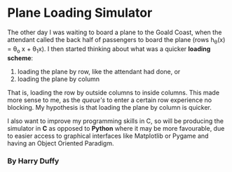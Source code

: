 # Plane Loading Simulator

The other day I was waiting to board a plane to the Goald Coast, when the attendant called the back half of passengers to board the plane (rows h<sub>&theta;</sub>(x) = &theta;<sub>o</sub> x + &theta;<sub>1</sub>x). I then started thinking about what was a quicker **loading scheme**:
1. loading the plane by row, like the attendant had done, or
2. loading the plane by column

That is, loading the row by outside columns to inside columns. This made more sense to me, as the *queue's* to enter a certain row experience no blocking. My hypothesis is that loading the plane by column is quicker.

I also want to improve my programming skills in C, so will be producing the simulator in **C** as opposed to **Python** where it may be more favourable, due to easier access to graphical interfaces like Matplotlib or Pygame and having an Object Oriented Paradigm.

### By Harry Duffy
